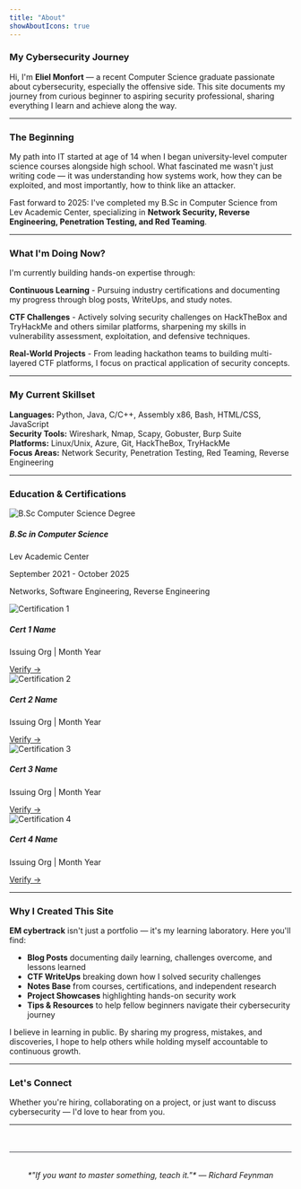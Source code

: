 ```yaml
---
title: "About"
showAboutIcons: true
---
```


### My Cybersecurity Journey

Hi, I'm **Eliel Monfort** — a recent Computer Science graduate passionate about cybersecurity, especially the offensive side. This site documents my journey from curious beginner to aspiring security professional, sharing everything I learn and achieve along the way.

---

### The Beginning

My path into IT started at age of 14 when I began university-level computer science courses alongside high school. What fascinated me wasn't just writing code — it was understanding how systems work, how they can be exploited, and most importantly, how to think like an attacker.

Fast forward to 2025: I've completed my B.Sc in Computer Science from Lev Academic Center, specializing in **Network Security, Reverse Engineering, Penetration Testing, and Red Teaming**.

---

### What I'm Doing Now?

I'm currently building hands-on expertise through:

**Continuous Learning** - Pursuing industry certifications and documenting my progress through blog posts, WriteUps, and study notes.

**CTF Challenges** - Actively solving security challenges on HackTheBox and TryHackMe and others similar platforms, sharpening my skills in vulnerability assessment, exploitation, and defensive techniques.

**Real-World Projects** - From leading hackathon teams to building multi-layered CTF platforms, I focus on practical application of security concepts.

---

### My Current Skillset

**Languages:** Python, Java, C/C++, Assembly x86, Bash, HTML/CSS, JavaScript  
**Security Tools:** Wireshark, Nmap, Scapy, Gobuster, Burp Suite  
**Platforms:** Linux/Unix, Azure, Git, HackTheBox, TryHackMe  
**Focus Areas:** Network Security, Penetration Testing, Red Teaming, Reverse Engineering

---

### Education & Certifications

<div class="certs-section">
<div class="cert-grid academic">
  <div class="cert-item">
    <div class="cert-badge academic-badge">
      <img src="/images/about/BD_CS.png" alt="B.Sc Computer Science Degree">
    </div>
    <div class="cert-info">
      <h5>B.Sc in Computer Science</h5>
      <p class="cert-org">Lev Academic Center</p>
      <p class="cert-date">September 2021 - October 2025</p>
      <p class="cert-spec">Networks, Software Engineering, Reverse Engineering</p>
    </div>
  </div>
</div>
<div class="cert-grid pro">
  <!-- Certification 1 -->
  <div class="cert-item">
    <div class="cert-badge">
      <img src="/images/about/cggh.png" alt="Certification 1">
    </div>
    <div class="cert-info">
      <h5>Cert 1 Name</h5>
      <p class="cert-org">Issuing Org | Month Year</p>
      <a href="#" class="verify-link">Verify →</a>
    </div>
  </div>
  <!-- Certification 2 -->
  <div class="cert-item">
    <div class="cert-badge">
      <img src="/images/about/PT1.png" alt="Certification 2">
    </div>
    <div class="cert-info">
      <h5>Cert 2 Name</h5>
      <p class="cert-org">Issuing Org | Month Year</p>
      <a href="#" class="verify-link">Verify →</a>
    </div>
  </div>
  <!-- Certification 3 -->
  <div class="cert-item">
    <div class="cert-badge">
      <img src="/images/about/cggh.png" alt="Certification 3">
    </div>
    <div class="cert-info">
      <h5>Cert 3 Name</h5>
      <p class="cert-org">Issuing Org | Month Year</p>
      <a href="#" class="verify-link">Verify →</a>
    </div>
  </div>
  <!-- Certification 4 -->
  <div class="cert-item">
    <div class="cert-badge">
      <img src="/images/about/PT1.png" alt="Certification 4">
    </div>
    <div class="cert-info">
      <h5>Cert 4 Name</h5>
      <p class="cert-org">Issuing Org | Month Year</p>
      <a href="#" class="verify-link">Verify →</a>
    </div>
  </div>
</div>
</div>

---

### Why I Created This Site

**EM cybertrack** isn't just a portfolio — it's my learning laboratory. Here you'll find:

<ul style="padding-left: 2rem; margin-top: 0.5rem;">
  <li><strong>Blog Posts</strong> documenting daily learning, challenges overcome, and lessons learned</li>
  <li><strong>CTF WriteUps</strong> breaking down how I solved security challenges</li>
  <li><strong>Notes Base</strong> from courses, certifications, and independent research</li>
  <li><strong>Project Showcases</strong> highlighting hands-on security work</li>
  <li><strong>Tips & Resources</strong> to help fellow beginners navigate their cybersecurity journey</li>
</ul>

I believe in learning in public. By sharing my progress, mistakes, and discoveries, I hope to help others while holding myself accountable to continuous growth.

---

### Let's Connect

Whether you're hiring, collaborating on a project, or just want to discuss cybersecurity — I'd love to hear from you.

<div class="about-contact">
  <a href="mailto:elielmonf@gmail.com" class="icon-link"><i class="fas fa-envelope"></i></a>
  <a href="https://linkedin.com/in/eliel-monfort" target="_blank" class="icon-link"><i class="fab fa-linkedin"></i></a>
  <a href="https://discord.gg/your-discord" target="_blank" class="icon-link"><i class="fab fa-discord"></i></a>
</div>

---

<div style="text-align: center; font-style: italic; margin-top: 3rem; padding-top: 2rem; border-top: 1px solid #393c44;">*"If you want to master something, teach it."* — Richard Feynman</div>
